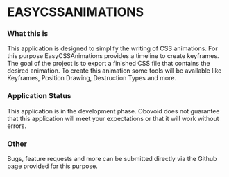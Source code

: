 # EASYCSSANIMATIONS

### What this is

This application is designed to simplify the writing of CSS animations. 
For this purpose EasyCSSAnimations provides a timeline to create keyframes. 
The goal of the project is to export a finished CSS file that contains the desired animation. 
To create this animation some tools will be available like Keyframes, Position Drawing, Destruction Types and more.

### Application Status

This application is in the development phase. 
Obovoid does not guarantee that this application will meet your expectations or that it will work without errors.

### Other

Bugs, feature requests and more can be submitted directly via the Github page provided for this purpose.